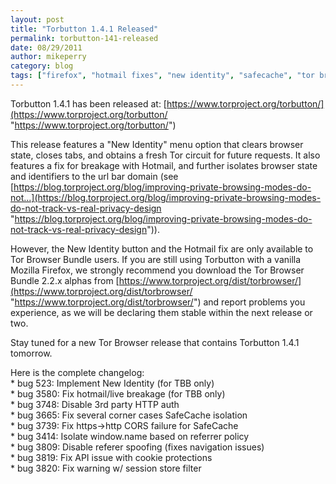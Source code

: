 ```yaml
---
layout: post
title: "Torbutton 1.4.1 Released"
permalink: torbutton-141-released
date: 08/29/2011
author: mikeperry
category: blog
tags: ["firefox", "hotmail fixes", "new identity", "safecache", "tor browser", "tor browser bundle", "torbutton"]
---
```


Torbutton 1.4.1 has been released at: [https://www.torproject.org/torbutton/](https://www.torproject.org/torbutton/ "https://www.torproject.org/torbutton/")

This release features a "New Identity" menu option that clears browser state, closes tabs, and obtains a fresh Tor circuit for future requests. It also features a fix for breakage with Hotmail, and further isolates browser state and identifiers to the url bar domain (see [https://blog.torproject.org/blog/improving-private-browsing-modes-do-not...](https://blog.torproject.org/blog/improving-private-browsing-modes-do-not-track-vs-real-privacy-design "https://blog.torproject.org/blog/improving-private-browsing-modes-do-not-track-vs-real-privacy-design")).

However, the New Identity button and the Hotmail fix are only available to Tor Browser Bundle users. If you are still using Torbutton with a vanilla Mozilla Firefox, we strongly recommend you download the Tor Browser Bundle 2.2.x alphas from [https://www.torproject.org/dist/torbrowser/](https://www.torproject.org/dist/torbrowser/ "https://www.torproject.org/dist/torbrowser/") and report problems you experience, as we will be declaring them stable within the next release or two.

Stay tuned for a new Tor Browser release that contains Torbutton 1.4.1 tomorrow.

Here is the complete changelog:  
 \* bug 523: Implement New Identity (for TBB only)  
 \* bug 3580: Fix hotmail/live breakage (for TBB only)  
 \* bug 3748: Disable 3rd party HTTP auth  
 \* bug 3665: Fix several corner cases SafeCache isolation  
 \* bug 3739: Fix https->http CORS failure for SafeCache  
 \* bug 3414: Isolate window.name based on referrer policy  
 \* bug 3809: Disable referer spoofing (fixes navigation issues)  
 \* bug 3819: Fix API issue with cookie protections  
 \* bug 3820: Fix warning w/ session store filter

